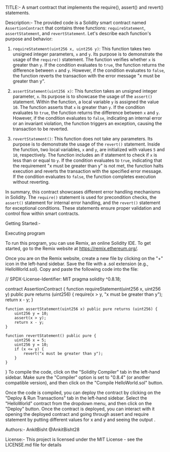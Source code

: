 TITLE:-
A smart contract that implements the require(), assert() and revert() statements.

Description:-
The provided code is a Solidity smart contract named `AssertionContract` that contains three functions: `requireStatement`, `assertStatement`, and `revertStatement`. Let's describe each function's purpose and behavior:

1. `requireStatement(uint256 x, uint256 y)`: This function takes two unsigned integer parameters, `x` and `y`. Its purpose is to demonstrate the usage of the `require()` statement. The function verifies whether `x` is greater than `y`. If the condition evaluates to `true`, the function returns the difference between `x` and `y`. However, if the condition evaluates to `false`, the function reverts the transaction with the error message "x must be greater than y".

2. `assertStatement(uint256 x)`: This function takes an unsigned integer parameter, `x`. Its purpose is to showcase the usage of the `assert()` statement. Within the function, a local variable `y` is assigned the value `10`. The function asserts that `x` is greater than `y`. If the condition evaluates to `true`, the function returns the difference between `x` and `y`. However, if the condition evaluates to `false`, indicating an internal error or an invariant violation, the function triggers an exception, causing the transaction to be reverted.

3. `revertStatement()`: This function does not take any parameters. Its purpose is to demonstrate the usage of the `revert()` statement. Inside the function, two local variables, `x` and `y`, are initialized with values `5` and `10`, respectively. The function includes an if statement to check if `x` is less than or equal to `y`. If the condition evaluates to `true`, indicating that the requirement "x must be greater than y" is not met, the function halts execution and reverts the transaction with the specified error message. If the condition evaluates to `false`, the function completes execution without reverting.

In summary, this contract showcases different error handling mechanisms in Solidity. The `require()` statement is used for precondition checks, the `assert()` statement for internal error handling, and the `revert()` statement for exceptional conditions. These statements ensure proper validation and control flow within smart contracts.

Getting Started:-

Executing program

To run this program, you can use Remix, an online Solidity IDE. To get started, go to the Remix website at https://remix.ethereum.org/.

Once you are on the Remix website, create a new file by clicking on the "+" icon in the left-hand sidebar. Save the file with a .sol extension (e.g., HelloWorld.sol). Copy and paste the following code into the file:

// SPDX-License-Identifier: MIT
pragma solidity ^0.8.18;

contract AssertionContract {
    function requireStatement(uint256 x, uint256 y) public pure returns (uint256) {
        require(x > y, "x must be greater than y");
        return x - y;
    }

    function assertStatement(uint256 x) public pure returns (uint256) {
        uint256 y = 10;
        assert(x > y);
        return x - y;
    }

    function revertStatement() public pure {
        uint256 x = 5;
        uint256 y = 10;
        if (x <= y) {
            revert("x must be greater than y");
        }
    }
}
To compile the code, click on the "Solidity Compiler" tab in the left-hand sidebar. Make sure the "Compiler" option is set to "0.8.4" (or another compatible version), and then click on the "Compile HelloWorld.sol" button.

Once the code is compiled, you can deploy the contract by clicking on the "Deploy & Run Transactions" tab in the left-hand sidebar. Select the "HelloWorld" contract from the dropdown menu, and then click on the "Deploy" button.
Once the contract is deployed, you can interact with it opening the deployed contract and going through assert and require statement by putting different values for x and y and seeing the output .

Authors:-
AnkitBisht
@AnkitBisht28

License:-
This project is licensed under the MIT License - see the LICENSE.md file for details

